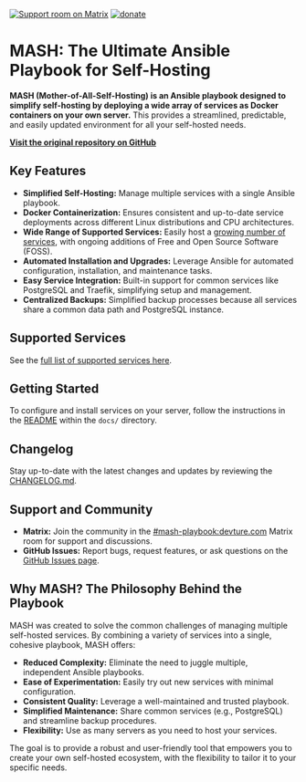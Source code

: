 [![Support room on Matrix](https://img.shields.io/matrix/mash-playbook:devture.com.svg?label=%23mash-playbook%3Adevture.com&logo=matrix&style=for-the-badge&server_fqdn=matrix.devture.com&fetchMode=summary)](https://matrixrooms.info/room/mash-playbook:devture.com) [![donate](https://liberapay.com/assets/widgets/donate.svg)](https://liberapay.com/mother-of-all-self-hosting/donate)

# MASH: The Ultimate Ansible Playbook for Self-Hosting

**MASH (Mother-of-All-Self-Hosting) is an Ansible playbook designed to simplify self-hosting by deploying a wide array of services as Docker containers on your own server.**  This provides a streamlined, predictable, and easily updated environment for all your self-hosted needs.

[**Visit the original repository on GitHub**](https://github.com/mother-of-all-self-hosting/mash-playbook)

## Key Features

*   **Simplified Self-Hosting:** Manage multiple services with a single Ansible playbook.
*   **Docker Containerization:** Ensures consistent and up-to-date service deployments across different Linux distributions and CPU architectures.
*   **Wide Range of Supported Services:**  Easily host a [growing number of services](docs/supported-services.md), with ongoing additions of Free and Open Source Software (FOSS).
*   **Automated Installation and Upgrades:**  Leverage Ansible for automated configuration, installation, and maintenance tasks.
*   **Easy Service Integration:** Built-in support for common services like PostgreSQL and Traefik, simplifying setup and management.
*   **Centralized Backups:**  Simplified backup processes because all services share a common data path and PostgreSQL instance.

## Supported Services

See the [full list of supported services here](docs/supported-services.md).

## Getting Started

To configure and install services on your server, follow the instructions in the [README](docs/README.md) within the `docs/` directory.

## Changelog

Stay up-to-date with the latest changes and updates by reviewing the [CHANGELOG.md](CHANGELOG.md).

## Support and Community

*   **Matrix:** Join the community in the [#mash-playbook:devture.com](https://matrixrooms.info/room/mash-playbook:devture.com) Matrix room for support and discussions.
*   **GitHub Issues:** Report bugs, request features, or ask questions on the [GitHub Issues page](https://github.com/mother-of-all-self-hosting/mash-playbook/issues).

## Why MASH? The Philosophy Behind the Playbook

MASH was created to solve the common challenges of managing multiple self-hosted services.  By combining a variety of services into a single, cohesive playbook, MASH offers:

*   **Reduced Complexity:** Eliminate the need to juggle multiple, independent Ansible playbooks.
*   **Ease of Experimentation:** Easily try out new services with minimal configuration.
*   **Consistent Quality:** Leverage a well-maintained and trusted playbook.
*   **Simplified Maintenance:** Share common services (e.g., PostgreSQL) and streamline backup procedures.
*   **Flexibility:** Use as many servers as you need to host your services.

The goal is to provide a robust and user-friendly tool that empowers you to create your own self-hosted ecosystem, with the flexibility to tailor it to your specific needs.